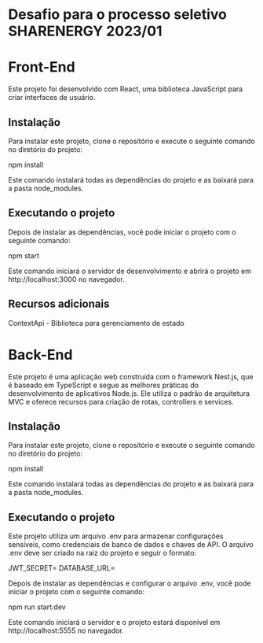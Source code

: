 # Desafio para o processo seletivo SHARENERGY 2023/01

# Front-End
Este projeto foi desenvolvido com React, uma biblioteca JavaScript para criar interfaces de usuário.


## Instalação
Para instalar este projeto, clone o repositório e execute o seguinte comando no diretório do projeto:

npm install

Este comando instalará todas as dependências do projeto e as baixará para a pasta node_modules.

## Executando o projeto
Depois de instalar as dependências, você pode iniciar o projeto com o seguinte comando:

npm start

Este comando iniciará o servidor de desenvolvimento e abrirá o projeto em http://localhost:3000 no navegador.

## Recursos adicionais
ContextApi - Biblioteca para gerenciamento de estado


# Back-End
Este projeto é uma aplicação web construída com o framework Nest.js, que é baseado em TypeScript e segue as melhores práticas do desenvolvimento de aplicativos Node.js. Ele utiliza o padrão de arquitetura MVC e oferece recursos para criação de rotas, controllers e services.

## Instalação
Para instalar este projeto, clone o repositório e execute o seguinte comando no diretório do projeto:

npm install

Este comando instalará todas as dependências do projeto e as baixará para a pasta node_modules.

## Executando o projeto
Este projeto utiliza um arquivo .env para armazenar configurações sensíveis, como credenciais de banco de dados e chaves de API. O arquivo .env deve ser criado na raiz do projeto e seguir o formato:

JWT_SECRET=
DATABASE_URL=

Depois de instalar as dependências e configurar o arquivo .env, você pode iniciar o projeto com o seguinte comando:

npm run start:dev

Este comando iniciará o servidor e o projeto estará disponível em http://localhost:5555 no navegador.

